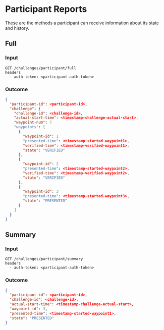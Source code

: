 # Participant Reports

These are the methods a participant can receive information about its state and history.

## Full

### Input
```
GET /challenges/participant/full
headers
  - auth-token: <participant-auth-token>
```

### Outcome
```json
{
  "participant-id": <participant-id>,
  "challenge": {
    "challenge-id": <challenge-id>,
    "actual-start-time": <timestamp-challenge-actual-start>,
    "waypoint-num": 7
    "waypoints": [
      {
        "waypoint-id": 1
        "presented-time": <timestamp-started-waypoint1>,
        "verified-time": <timestamp-verified-waypoint1>,
        "state": "VERIFIED"
      },
      {
        "waypoint-id": 2
        "presented-time": <timestamp-started-waypoint2>,
        "verified-time": <timestamp-verified-waypoint2>,
        "state": "VERIFIED"
      },
      {
        "waypoint-id": 3
        "presented-time": <timestamp-started-waypoint3>,
        "state": "PRESENTED"
      }
    ]
  }
}
```


## Summary

### Input
```
GET /challenges/participant/summary
headers
  - auth-token: <participant-auth-token>
```

### Outcome
```json
{
  "participant-id": <participant-id>,
  "challenge-id": <challenge-id>,
  "actual-start-time": <timestamp-challenge-actual-start>,
  "waypoint-id": 3,
  "presented-time": <timestamp-started-waypoint1>,
  "state": "PRESENTED"
}
```
